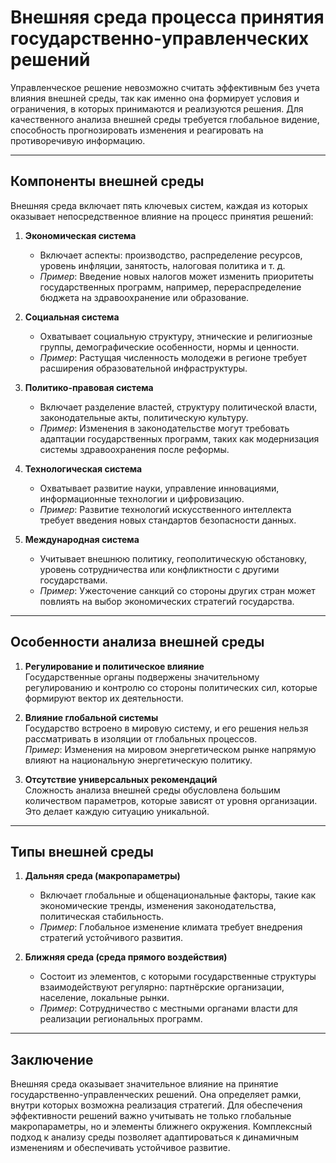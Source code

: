 # **Внешняя среда процесса принятия государственно-управленческих решений**

Управленческое решение невозможно считать эффективным без учета влияния внешней среды, так как именно она формирует условия и ограничения, в которых принимаются и реализуются решения. Для качественного анализа внешней среды требуется глобальное видение, способность прогнозировать изменения и реагировать на противоречивую информацию.

---

## **Компоненты внешней среды**

Внешняя среда включает пять ключевых систем, каждая из которых оказывает непосредственное влияние на процесс принятия решений:

1. **Экономическая система**  
   - Включает аспекты: производство, распределение ресурсов, уровень инфляции, занятость, налоговая политика и т. д.  
   - *Пример*: Введение новых налогов может изменить приоритеты государственных программ, например, перераспределение бюджета на здравоохранение или образование.

2. **Социальная система**  
   - Охватывает социальную структуру, этнические и религиозные группы, демографические особенности, нормы и ценности.  
   - *Пример*: Растущая численность молодежи в регионе требует расширения образовательной инфраструктуры.

3. **Политико-правовая система**  
   - Включает разделение властей, структуру политической власти, законодательные акты, политическую культуру.  
   - *Пример*: Изменения в законодательстве могут требовать адаптации государственных программ, таких как модернизация системы здравоохранения после реформы.

4. **Технологическая система**  
   - Охватывает развитие науки, управление инновациями, информационные технологии и цифровизацию.  
   - *Пример*: Развитие технологий искусственного интеллекта требует введения новых стандартов безопасности данных.

5. **Международная система**  
   - Учитывает внешнюю политику, геополитическую обстановку, уровень сотрудничества или конфликтности с другими государствами.  
   - *Пример*: Ужесточение санкций со стороны других стран может повлиять на выбор экономических стратегий государства.

---

## **Особенности анализа внешней среды**

1. **Регулирование и политическое влияние**  
   Государственные органы подвержены значительному регулированию и контролю со стороны политических сил, которые формируют вектор их деятельности.

2. **Влияние глобальной системы**  
   Государство встроено в мировую систему, и его решения нельзя рассматривать в изоляции от глобальных процессов.  
   *Пример*: Изменения на мировом энергетическом рынке напрямую влияют на национальную энергетическую политику.

3. **Отсутствие универсальных рекомендаций**  
   Сложность анализа внешней среды обусловлена большим количеством параметров, которые зависят от уровня организации. Это делает каждую ситуацию уникальной.

---

## **Типы внешней среды**

1. **Дальняя среда (макропараметры)**  
   - Включает глобальные и общенациональные факторы, такие как экономические тренды, изменения законодательства, политическая стабильность.  
   - *Пример*: Глобальное изменение климата требует внедрения стратегий устойчивого развития.

2. **Ближняя среда (среда прямого воздействия)**  
   - Состоит из элементов, с которыми государственные структуры взаимодействуют регулярно: партнёрские организации, население, локальные рынки.  
   - *Пример*: Сотрудничество с местными органами власти для реализации региональных программ.

---

## **Заключение**

Внешняя среда оказывает значительное влияние на принятие государственно-управленческих решений. Она определяет рамки, внутри которых возможна реализация стратегий. Для обеспечения эффективности решений важно учитывать не только глобальные макропараметры, но и элементы ближнего окружения. Комплексный подход к анализу среды позволяет адаптироваться к динамичным изменениям и обеспечивать устойчивое развитие.
